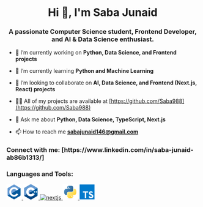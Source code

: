 <h1 align="center">Hi 👋, I'm Saba Junaid</h1>
<h3 align="center">A passionate Computer Science student, Frontend Developer, and AI & Data Science enthusiast.</h3>

- 🔭 I’m currently working on **Python, Data Science, and Frontend projects**

- 🌱 I’m currently learning **Python and Machine Learning**

- 👯 I’m looking to collaborate on **AI, Data Science, and Frontend (Next.js, React) projects**

- 👨‍💻 All of my projects are available at [https://github.com/Saba988](https://github.com/Saba988)

- 💬 Ask me about **Python, Data Science, TypeScript, Next.js**

- 📫 How to reach me **sabajunaid146@gmail.com**

<h3 align="left">Connect with me: [https://www.linkedin.com/in/saba-junaid-ab86b1313/]</h3>
<p align="left">
</p>

<h3 align="left">Languages and Tools:</h3>
<p align="left"> <a href="https://www.cprogramming.com/" target="_blank" rel="noreferrer"> <img src="https://raw.githubusercontent.com/devicons/devicon/master/icons/c/c-original.svg" alt="c" width="40" height="40"/> </a> <a href="https://www.w3schools.com/cpp/" target="_blank" rel="noreferrer"> <img src="https://raw.githubusercontent.com/devicons/devicon/master/icons/cplusplus/cplusplus-original.svg" alt="cplusplus" width="40" height="40"/> </a> <a href="https://nextjs.org/" target="_blank" rel="noreferrer"> <img src="https://cdn.worldvectorlogo.com/logos/nextjs-2.svg" alt="nextjs" width="40" height="40"/> </a> <a href="https://www.python.org" target="_blank" rel="noreferrer"> <img src="https://raw.githubusercontent.com/devicons/devicon/master/icons/python/python-original.svg" alt="python" width="40" height="40"/> </a> <a href="https://www.typescriptlang.org/" target="_blank" rel="noreferrer"> <img src="https://raw.githubusercontent.com/devicons/devicon/master/icons/typescript/typescript-original.svg" alt="typescript" width="40" height="40"/> </a> </p>
